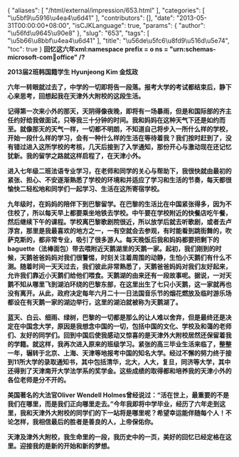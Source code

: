 {
    "aliases": [
        "/html/external/impression/653.html"
    ],
    "categories": [
        "\u5bf9\u5916\u4ea4\u6d41"
    ],
    "contributors": [],
    "date": "2013-05-31T00:00:00+08:00",
    "isCJKLanguage": true,
    "params": {
        "author": "\u56fd\u9645\u90e8"
    },
    "slug": "653",
    "tags": [
        "\u5b66\u8bbf\u4ea4\u6d41"
    ],
    "title": "\u56de\u5fc6\u8fd9\u516d\u5e74",
    "toc": true
}
**回忆这六年xml:namespace prefix = o ns = "urn:schemas-microsoft-com:office:office" /?**

**2013届2班韩国籍学生 Hyunjeong Kim 金炫政**

**六年一转眼就过去了，中学的一切即将告一段落。报考大学的考试都结束后，静下心来思考，回想起我在天津外大附校的这段生活。**

**记得第一次来小外的那天，天阴得像夜晚，即将有一场暴雨，但是和国际部的齐主任约好给我做面试，只等我三十分钟的时间。我和妈妈在这种天气下还是如约而至。就像那天的天气一样，一切都不明朗，不知道自己将步入一所什么样的学校，开始一段什么样的学习，会有一种什么样的生活在等待着我？我们按时赶到了，没有错过进入这所学校的考核，几天后接到了入学通知，那份开心与激动现在还记忆犹新。我的留学之路就这样启程了，在天津小外。**

**进入七年级二班法语专业学习，在老师和同学的关心与帮助下，我很快就由最初的紧张、担心、不安逐渐熟悉了学校的环境和并适应了学习和生活的节奏，每天都很愉快二轻松地和同学们一起学习、生活在这所寄宿学校。**

**九年级时，在妈妈的陪伴下到巴黎留学。在巴黎的生活比在中国紧张得多，因为不住校了，所以每天早上都要乘坐地铁去学校。中午要在学校附近的快餐店吃午餐，然后继续下午的课程。学校离巴黎歌剧院很近，所以放学后就去听歌剧，或者去卢浮宫，那里是我最喜欢的地方之一，一有空就会去参观，有时能看到跳街舞的，吹萨克斯的，都非常专业，吸引了很多游人。每天晚饭后我和妈妈都要把剩下的baguette（法棒面包）带去喂附近天鹅湖里的天鹅一家。起初，我们刚到的时候，天鹅爸爸妈妈对我们很警惕，时刻关注着周围的动静，生怕小天鹅们有什么不测。随着时间一天天过去，我们彼此非常熟悉了，天鹅爸爸妈妈对我们友好起来，允许我们靠近小天鹅们给他们喂食。天鹅湖的由来还有一段故事呢。据说，一对天鹅不知从哪里飞到湖泊环绕的巴黎东部，在这里出生了七只小天鹅，这一家就再也没有离开。从此，政府决定每年六月二十一日法国音乐节的烟花燃放及临时游乐场都设在有天鹅一家的湖边举行，这里的湖泊就被称为天鹅湖了。**

**蓝天、白云、细雨、绿树，巴黎的一切都是那么的让人难以舍弃，但是最终还是决定在中国念大学，原因是我想念中国的一切，包括中国的文化、学校及和蔼的老师们、友好的同学们。回到中国后使我感动又惊喜的是天津外大附校居然还保留着我的学籍。就这样，我再次进入原来的班级学习。紧张的高三毕业生活来临了，整整一年，辗转于北京、上海、天津等地报考中国的知名大学。经过不懈的努力终于接到11所大学的录取通知书，其中包括清华，北大，人大，复旦，同济等大学，其中还得到了天津南开大学法学系的奖学金。这些成绩的取得都和培养我的天津小外的各位老师是分不开的。**

**美国著名的大法官Oliver Wendell Holmes曾经说过：“活在世上，最重要的不是我们在哪里，而是我们正向哪里走去。”今年我即将中学毕业，经历了六年走到这里，我和天津外大附校的同学们的下一站将是哪里呢？希望幸运能伴随每个人！不论怎样，我相信最后的胜者是善良的人，上帝保佑你。**

**天津及津外大附校，我生命里的一段，我历史中的一页，美好的回忆已经定格在这里。迎接我的是新的开始和新的梦想。**

